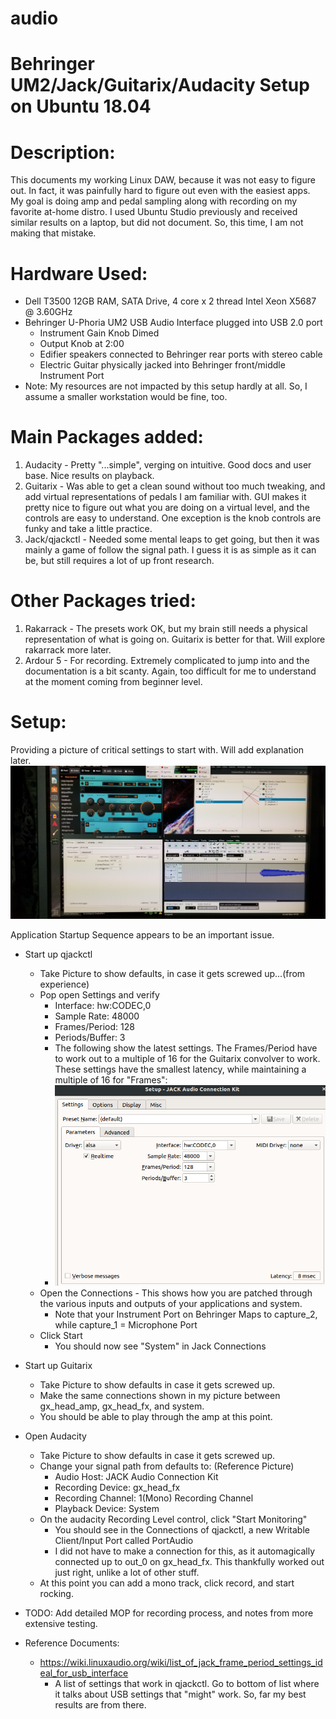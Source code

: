 # audio
# Behringer UM2/Jack/Guitarix/Audacity Setup on Ubuntu 18.04

# Description: 

This documents my working Linux DAW, because it was not easy to figure out. In fact, it was painfully hard to figure out even with the easiest apps. My goal is doing amp and pedal sampling along with recording on my favorite at-home distro. I used Ubuntu Studio previously and received similar results on a laptop, but did not document.  So, this time, I am not making that mistake.   

# Hardware Used:
- Dell T3500 12GB RAM, SATA Drive, 4 core x 2 thread Intel Xeon X5687 @ 3.60GHz
- Behringer U-Phoria UM2 USB Audio Interface plugged into USB 2.0 port
  - Instrument Gain Knob Dimed
  - Output Knob at 2:00
  - Edifier speakers connected to Behringer rear ports with stereo cable 
  - Electric Guitar physically jacked into Behringer front/middle Instrument Port
- Note: My resources are not impacted by this setup hardly at all. So, I assume a smaller workstation would be fine, too.

# Main Packages added:
1. Audacity - Pretty "...simple", verging on intuitive. Good docs and user base. Nice results on playback. 
2. Guitarix - Was able to get a clean sound without too much tweaking, and add virtual representations of pedals I am familiar with. GUI makes it pretty nice to figure out what you are doing on a virtual level, and the controls are easy to understand. One exception is the knob controls are funky and take a little practice.  
3. Jack/qjackctl - Needed some mental leaps to get going, but then it was mainly a game of follow the signal path.  I guess it is as simple as it can be, but still requires a lot of up front research.  

# Other Packages tried:
1. Rakarrack - The presets work OK, but my brain still needs a physical representation of what is going on. Guitarix is better for that. Will explore rakarrack more later. 
2. Ardour 5 - For recording.  Extremely complicated to jump into and the documentation is a bit scanty.  Again, too difficult for me to understand at the moment coming from beginner level.  

 
# Setup:

Providing a picture of critical settings to start with.  Will add explanation later.  
![alt text](https://github.com/esb580/audio/blob/master/audio-daw-linux-settings.jpg)

Application Startup Sequence appears to be an important issue.  

- Start up qjackctl 
  - Take Picture to show defaults, in case it gets screwed up...(from experience)
  - Pop open Settings and verify  
    - Interface: hw:CODEC,0
    - Sample Rate: 48000
    - Frames/Period: 128
    - Periods/Buffer: 3
    - The following show the latest settings. The Frames/Period have to work out to a multiple of 16 for the Guitarix convolver to work.  These settings have the smallest latency, while maintaining a multiple of 16 for "Frames": 
    - ![alt text](https://github.com/esb580/audio/blob/master/jack_settings_improved.png)
  - Open the Connections - This shows how you are patched through the various inputs and outputs of your applications and system. 
    - Note that your Instrument Port on Behringer Maps to capture_2, while capture_1 = Microphone Port
  - Click Start
    - You should now see "System" in Jack Connections

- Start up Guitarix
  - Take Picture to show defaults in case it gets screwed up.
  - Make the same connections shown in my picture between gx_head_amp, gx_head_fx, and system.
  - You should be able to play through the amp at this point. 

- Open Audacity
  - Take Picture to show defaults in case it gets screwed up.
  - Change your signal path from defaults to: (Reference Picture)
    - Audio Host: JACK Audio Connection Kit
    - Recording Device: gx_head_fx
    - Recording Channel: 1(Mono) Recording Channel
    - Playback Device: System
  - On the audacity Recording Level control, click "Start Monitoring"
    - You should see in the Connections of qjackctl, a new Writable Client/Input Port called PortAudio
    - I did not have to make a connection for this, as it automagically connected up to out_0 on gx_head_fx. This thankfully worked out just right, unlike a lot of other stuff.  
  - At this point you can add a mono track, click record, and start rocking.  
    
- TODO: Add detailed MOP for recording process, and notes from more extensive testing.   
    
- Reference Documents:
  - https://wiki.linuxaudio.org/wiki/list_of_jack_frame_period_settings_ideal_for_usb_interface
    - A list of settings that work in qjackctl. Go to bottom of list where it talks about USB settings that "might" work.  So, far my best results are from there.
